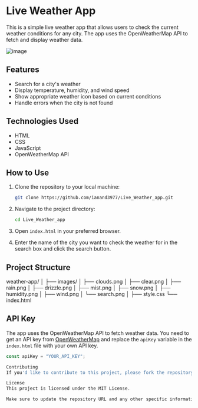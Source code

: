 # Live Weather App

This is a simple live weather app that allows users to check the current weather conditions for any city. The app uses the OpenWeatherMap API to fetch and display weather data.


![image](https://github.com/user-attachments/assets/fffc3a7d-49fd-42d9-ba2d-5bc131465aa5)


## Features

- Search for a city's weather
- Display temperature, humidity, and wind speed
- Show appropriate weather icon based on current conditions
- Handle errors when the city is not found

## Technologies Used

- HTML
- CSS
- JavaScript
- OpenWeatherMap API

## How to Use

1. Clone the repository to your local machine:

    ```bash
    git clone https://github.com/ianand3977/Live_Weather_app.git
    ```

2. Navigate to the project directory:

    ```bash
    cd Live_Weather_app
    ```

3. Open `index.html` in your preferred browser.

4. Enter the name of the city you want to check the weather for in the search box and click the search button.

## Project Structure

weather-app/
│
├── images/
│ ├── clouds.png
│ ├── clear.png
│ ├── rain.png
│ ├── drizzle.png
│ ├── mist.png
│ ├── snow.png
│ ├── humidity.png
│ ├── wind.png
│ └── search.png
│
├── style.css
└── index.html

## API Key

The app uses the OpenWeatherMap API to fetch weather data. You need to get an API key from [OpenWeatherMap](https://openweathermap.org/api) and replace the `apiKey` variable in the `index.html` file with your own API key.

```javascript
const apiKey = "YOUR_API_KEY";

Contributing
If you'd like to contribute to this project, please fork the repository and create a pull request with your changes.

License
This project is licensed under the MIT License.

Make sure to update the repository URL and any other specific information as needed. You can place this `README.md` file in the root of your project directory.
